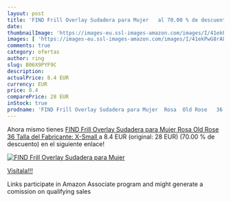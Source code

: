 ```yaml
---
layout: post
title: 'FIND Frill Overlay Sudadera para Mujer   al 70.00 % de descuento'
date: 
thumbnailImage: 'https://images-eu.ssl-images-amazon.com/images/I/41ekPwG8rAL._SL200_.jpg'
images: [ 'https://images-eu.ssl-images-amazon.com/images/I/41ekPwG8rAL._SL200_.jpg' ]
comments: true
category: ofertas
author: ring
slug: B06X9PYF9C
description:
actualPrice: 8.4 EUR
currency: EUR
price: 8.4
comparePrice: 28 EUR
inStock: true
prodname: 'FIND Frill Overlay Sudadera para Mujer  Rosa  Old Rose   36  Talla del Fabricante: X-Small '
---
```


Ahora mismo tienes [FIND Frill Overlay Sudadera para Mujer  Rosa  Old Rose   36  Talla del Fabricante: X-Small ](https://www.amazon.es/dp/B06X9PYF9C/?tag=tolees-21) a 8.4 EUR (original: 28 EUR) (70.00 %  de descuento) en el siguiente enlace!

[![FIND Frill Overlay Sudadera para Mujer  ](https://images-eu.ssl-images-amazon.com/images/I/41ekPwG8rAL._SL200_.jpg)](https://www.amazon.es/dp/B06X9PYF9C/?tag=tolees-21)

[Visítala!!!](https://www.amazon.es/dp/B06X9PYF9C/?tag=tolees-21)

Links participate in Amazon Associate program and might generate a comission on qualifying sales
